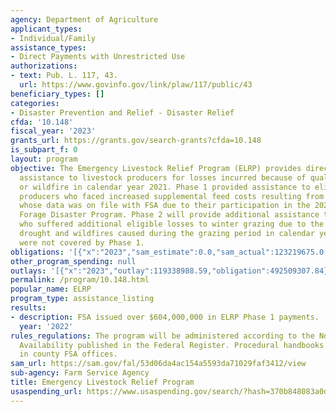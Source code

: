 ```yaml
---
agency: Department of Agriculture
applicant_types:
- Individual/Family
assistance_types:
- Direct Payments with Unrestricted Use
authorizations:
- text: Pub. L. 117, 43.
  url: https://www.govinfo.gov/link/plaw/117/public/43
beneficiary_types: []
categories:
- Disaster Prevention and Relief - Disaster Relief
cfda: '10.148'
fiscal_year: '2023'
grants_url: https://grants.gov/search-grants?cfda=10.148
is_subpart_f: 0
layout: program
objective: The Emergency Livestock Relief Program (ELRP) provides direct financial
  assistance to livestock producers for losses incurred because of qualifying drought
  or wildfire in calendar year 2021. Phase 1 provided assistance to eligible livestock
  producers who faced increased supplemental feed costs resulting from forage losses
  whose data was on file with FSA due to their participation in the 2021 Livestock
  Forage Disaster Program. Phase 2 will provide additional assistance to Phase 1 producers
  who suffered additional eligible losses to winter grazing due to the severe impact
  drought and wildfires caused during the grazing period in calendar year 2021 that
  were not covered by Phase 1.
obligations: '[{"x":"2023","sam_estimate":0.0,"sam_actual":123219675.0,"usa_spending_actual":492509307.84},{"x":"2024","sam_estimate":0.0,"sam_actual":869493.0,"usa_spending_actual":1248751.76},{"x":"2025","sam_estimate":0.0,"sam_actual":23730052.0,"usa_spending_actual":0.0}]'
other_program_spending: null
outlays: '[{"x":"2023","outlay":119338988.59,"obligation":492509307.84},{"x":"2024","outlay":938190.89,"obligation":1248751.76},{"x":"2025","outlay":0.0,"obligation":0.0}]'
permalink: /program/10.148.html
popular_name: ELRP
program_type: assistance_listing
results:
- description: FSA issued over $604,000,000 in ELRP Phase 1 payments.
  year: '2022'
rules_regulations: The program will be administered according to the Notice of Funds
  Availability published in the Federal Register. Procedural handbooks are available
  in county FSA offices.
sam_url: https://sam.gov/fal/53d06da4ac154a5593da71029faf3412/view
sub-agency: Farm Service Agency
title: Emergency Livestock Relief Program
usaspending_url: https://www.usaspending.gov/search/?hash=370b848083a0dc65935b24da303a00bc
---
```

